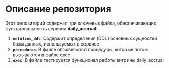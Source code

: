 # Описание репозитория

Этот репозиторий содержит три ключевых файла, обеспечивающих функциональность сервиса **daily_accrual**:

1. **`entities_ddl`**: Содержит определения (DDL) основных сущностей базы данных, используемых в сервисе 
2. **`procedures`**: В файле объявляются процедуры, которые потом вызываются в файле exec
3. **`exec`**: В файле тестируется функционал работы витрины daily_accrual

